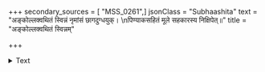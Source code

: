 +++
secondary_sources = [ "MSS_0261",]
jsonClass = "Subhaashita"
text = "अङ्कोल्लक्वथितं स्विन्नं नृमांसं छागदुग्धयुक्।  \nपिण्याकसहितं मूले सहकारस्य निक्षिपेत्॥"
title = "अङ्कोल्लक्वथितं स्विन्नम्"

+++

<details><summary>Text</summary>

अङ्कोल्लक्वथितं स्विन्नं नृमांसं छागदुग्धयुक्।  
पिण्याकसहितं मूले सहकारस्य निक्षिपेत्॥
</details>
